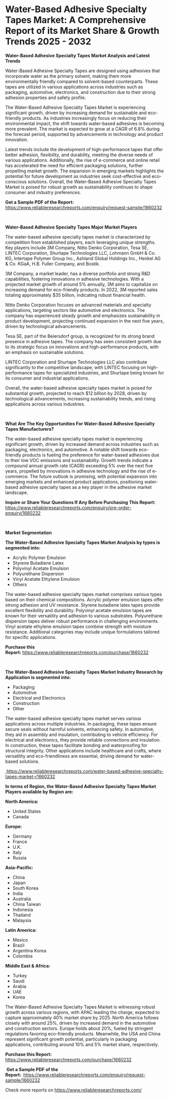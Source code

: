 <p><h1>Water-Based Adhesive Specialty Tapes Market: A Comprehensive Report of its Market Share & Growth Trends 2025 - 2032</h1></p><p><strong>Water-Based Adhesive Specialty Tapes Market Analysis and Latest Trends</strong></p>
<p><p>Water-Based Adhesive Specialty Tapes are designed using adhesives that incorporate water as the primary solvent, making them more environmentally friendly compared to solvent-based counterparts. These tapes are utilized in various applications across industries such as packaging, automotive, electronics, and construction due to their strong adhesion properties and safety profile.</p><p>The Water-Based Adhesive Specialty Tapes Market is experiencing significant growth, driven by increasing demand for sustainable and eco-friendly products. As industries increasingly focus on reducing their environmental impact, the shift towards water-based adhesives is becoming more prevalent. The market is expected to grow at a CAGR of 6.8% during the forecast period, supported by advancements in technology and product innovation.</p><p>Latest trends include the development of high-performance tapes that offer better adhesion, flexibility, and durability, meeting the diverse needs of various applications. Additionally, the rise of e-commerce and online retail has accelerated the need for efficient packaging solutions, further propelling market growth. The expansion in emerging markets highlights the potential for future development as industries seek cost-effective and eco-conscious solutions. Overall, the Water-Based Adhesive Specialty Tapes Market is poised for robust growth as sustainability continues to shape consumer and industry preferences.</p></p>
<p><strong>Get a Sample PDF of the Report:&nbsp;</strong> <a href="https://www.reliableresearchreports.com/enquiry/request-sample/1660232?utm_campaign=3020&utm_medium=2&utm_source=Github&utm_content=ia&utm_term=29032025&utm_id=water-based-adhesive-specialty-tapes">https://www.reliableresearchreports.com/enquiry/request-sample/1660232</a></p>
<p>&nbsp;</p>
<p><strong>Water-Based Adhesive Specialty Tapes Major Market Players</strong></p>
<p><p>The water-based adhesive specialty tapes market is characterized by competition from established players, each leveraging unique strengths. Key players include 3M Company, Nitto Denko Corporation, Tesa SE, LINTEC Corporation, Shurtape Technologies LLC, Lohmann GmbH & Co. KG, Intertape Polymer Group Inc., Ashland Global Holdings Inc., Henkel AG & Co. KGaA, H.B. Fuller Company, and Bostik. </p><p>3M Company, a market leader, has a diverse portfolio and strong R&D capabilities, fostering innovations in adhesive technologies. With a projected market growth of around 5% annually, 3M aims to capitalize on increasing demand for eco-friendly products. In 2022, 3M reported sales totaling approximately $35 billion, indicating robust financial health.</p><p>Nitto Denko Corporation focuses on advanced materials and specialty applications, targeting sectors like automotive and electronics. The company has experienced steady growth and emphasizes sustainability in product development, projecting continued expansion in the next five years, driven by technological advancements.</p><p>Tesa SE, part of the Beiersdorf group, is recognized for its strong brand presence in adhesive tapes. The company has seen consistent growth due to its strategic focus on innovations and high-performance products, with an emphasis on sustainable solutions. </p><p>LINTEC Corporation and Shurtape Technologies LLC also contribute significantly to the competitive landscape, with LINTEC focusing on high-performance tapes for specialized industries, and Shurtape being known for its consumer and industrial applications. </p><p>Overall, the water-based adhesive specialty tapes market is poised for substantial growth, projected to reach $12 billion by 2028, driven by technological advancements, increasing sustainability trends, and rising applications across various industries.</p></p>
<p>&nbsp;</p>
<p><strong>What Are The Key Opportunities For Water-Based Adhesive Specialty Tapes Manufacturers?</strong></p>
<p><p>The water-based adhesive specialty tapes market is experiencing significant growth, driven by increased demand across industries such as packaging, electronics, and automotive. A notable shift towards eco-friendly products is fueling the preference for water-based adhesives due to their low VOC emissions and sustainability. Growth trends indicate a compound annual growth rate (CAGR) exceeding 5% over the next five years, propelled by innovations in adhesive technology and the rise of e-commerce. The future outlook is promising, with potential expansion into emerging markets and enhanced product applications, positioning water-based adhesive specialty tapes as a key player in the adhesive market landscape.</p></p>
<p><strong>Inquire or Share Your Questions If Any Before Purchasing This Report:</strong> <a href="https://www.reliableresearchreports.com/enquiry/pre-order-enquiry/1660232?utm_campaign=3020&utm_medium=2&utm_source=Github&utm_content=ia&utm_term=29032025&utm_id=water-based-adhesive-specialty-tapes">https://www.reliableresearchreports.com/enquiry/pre-order-enquiry/1660232</a></p>
<p>&nbsp;</p>
<p><strong>Market Segmentation</strong></p>
<p><strong>The Water-Based Adhesive Specialty Tapes Market Analysis by types is segmented into:</strong></p>
<p><ul><li>Acrylic Polymer Emulsion</li><li>Styrene Butadiene Latex</li><li>Polyvinyl Acetate Emulsion</li><li>Polyurethane Dispersion</li><li>Vinyl Acetate Ethylene Emulsion</li><li>Others</li></ul></p>
<p><p>The water-based adhesive specialty tapes market comprises various types based on their chemical compositions. Acrylic polymer emulsion tapes offer strong adhesion and UV resistance. Styrene butadiene latex tapes provide excellent flexibility and durability. Polyvinyl acetate emulsion tapes are known for their versatility and adhesion to various substrates. Polyurethane dispersion tapes deliver robust performance in challenging environments. Vinyl acetate ethylene emulsion tapes combine strength with moisture resistance. Additional categories may include unique formulations tailored for specific applications.</p></p>
<p><strong>Purchase this Report:&nbsp;</strong><a href="https://www.reliableresearchreports.com/purchase/1660232?utm_campaign=3020&utm_medium=2&utm_source=Github&utm_content=ia&utm_term=29032025&utm_id=water-based-adhesive-specialty-tapes">https://www.reliableresearchreports.com/purchase/1660232</a></p>
<p>&nbsp;</p>
<p><strong>The Water-Based Adhesive Specialty Tapes Market Industry Research by Application is segmented into:</strong></p>
<p><ul><li>Packaging</li><li>Automotive</li><li>Electrical and Electronics</li><li>Construction</li><li>Other</li></ul></p>
<p><p>The water-based adhesive specialty tapes market serves various applications across multiple industries. In packaging, these tapes ensure secure seals without harmful solvents, enhancing safety. In automotive, they aid in assembly and insulation, contributing to vehicle efficiency. For electrical and electronics, they provide reliable connections and insulation. In construction, these tapes facilitate bonding and waterproofing for structural integrity. Other applications include healthcare and crafts, where versatility and eco-friendliness are essential, driving demand for water-based solutions.</p></p>
<p><a href="https://www.reliableresearchreports.com/water-based-adhesive-specialty-tapes-market-r1660232?utm_campaign=3020&utm_medium=2&utm_source=Github&utm_content=ia&utm_term=29032025&utm_id=water-based-adhesive-specialty-tapes">&nbsp;https://www.reliableresearchreports.com/water-based-adhesive-specialty-tapes-market-r1660232</a></p>
<p><strong>In terms of Region, the Water-Based Adhesive Specialty Tapes Market Players available by Region are:</strong></p>
<p>
    <p> <strong> North America: </strong>
        <ul>
            <li>United States</li>
            <li>Canada</li>
        </ul>
        </p> 
    <p> <strong> Europe: </strong>
        <ul>
            <li>Germany</li>
            <li>France</li>
            <li>U.K.</li>
            <li>Italy</li>
            <li>Russia</li>
        </ul>
        </p> 
    <p> <strong> Asia-Pacific: </strong>
        <ul>
            <li>China</li>
            <li>Japan</li>
            <li>South Korea</li>
            <li>India</li>
            <li>Australia</li>
            <li>China Taiwan</li>
            <li>Indonesia</li>
            <li>Thailand</li>
            <li>Malaysia</li>
        </ul>
        </p> 
    <p> <strong> Latin America: </strong>
        <ul>
            <li>Mexico</li>
            <li>Brazil</li>
            <li>Argentina Korea</li>
            <li>Colombia</li>
        </ul>
        </p> 
    <p> <strong> Middle East & Africa: </strong>
        <ul>
            <li>Turkey</li>
            <li>Saudi</li>
            <li>Arabia</li>
            <li>UAE</li>
            <li>Korea</li>
        </ul>
    </p>
    </p>
<p><p>The Water-Based Adhesive Specialty Tapes Market is witnessing robust growth across various regions, with APAC leading the charge, expected to capture approximately 40% market share by 2025. North America follows closely with around 25%, driven by increased demand in the automotive and construction sectors. Europe holds about 20%, fueled by stringent regulations favoring eco-friendly products. Meanwhile, the USA and China represent significant growth potential, particularly in packaging applications, contributing around 10% and 5% market share, respectively.</p></p>
<p><strong>Purchase this Report: </strong><a href="https://www.reliableresearchreports.com/purchase/1660232?utm_campaign=3020&utm_medium=2&utm_source=Github&utm_content=ia&utm_term=29032025&utm_id=water-based-adhesive-specialty-tapes">https://www.reliableresearchreports.com/purchase/1660232</a></p>
<p>&nbsp;<strong>Get a Sample PDF of the Report:&nbsp;&nbsp;</strong><a href="https://www.reliableresearchreports.com/enquiry/request-sample/1660232?utm_campaign=3020&utm_medium=2&utm_source=Github&utm_content=ia&utm_term=29032025&utm_id=water-based-adhesive-specialty-tapes">https://www.reliableresearchreports.com/enquiry/request-sample/1660232</a></p>
<p><strong></strong></p>
<p>Check more reports on <a href="https://www.reliableresearchreports.com/?utm_campaign=3020&utm_medium=2&utm_source=Github&utm_content=ia&utm_term=29032025&utm_id=water-based-adhesive-specialty-tapes">https://www.reliableresearchreports.com/</a></p>